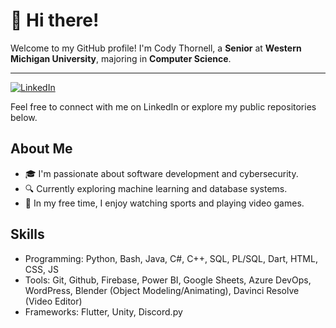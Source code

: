 # 👋 Hi there!

Welcome to my GitHub profile! I'm Cody Thornell, a **Senior** at **Western Michigan University**, majoring in **Computer Science**. 

---

[![LinkedIn](https://img.shields.io/badge/LinkedIn-0077B5?logo=linkedin&logoColor=white)](https://www.linkedin.com/in/codythornell/)

Feel free to connect with me on LinkedIn or explore my public repositories below.

## About Me
- 🎓 I'm passionate about software development and cybersecurity.
- 🔍 Currently exploring machine learning and database systems.
- 🏀 In my free time, I enjoy watching sports and playing video games.

## Skills
- Programming: Python, Bash, Java, C#, C++, SQL, PL/SQL, Dart, HTML, CSS, JS
- Tools: Git, Github, Firebase, Power BI, Google Sheets, Azure DevOps, WordPress, Blender (Object Modeling/Animating), Davinci Resolve (Video Editor)
- Frameworks: Flutter, Unity, Discord.py
